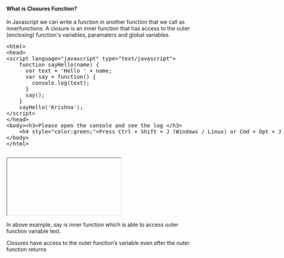 <h4> What is Closures Function? </h4>
<p>In Javascript we can write a function in another function that we call as innerfunctions.
A closure is an inner function that has access to the outer (enclosing) function's variables, paramaters and global variables. </p>

<section>  
<div ui-ace ="{useWrapMode: 'true', showGutter : 'true', theme:'monokai', mode: 'html', previewId:'preview',
	onLoad: htmlcssjsContentOnLoaded,
	rendererOptions: { fontSize: 16 },
	advanced: { highlightActiveLine: true}
}" style="min-height:300px;"><xmp><html>
<head>
<script language="javascript" type="text/javascript">
	function sayHello(name) {
	  var text = 'Hello ' + name;
	  var say = function() { 
		console.log(text); 
	  }
	  say();
	}
	sayHello('Krishna');
</script>
</head>
<body><h3>Please open the console and see the log </h3>
	<h4 style="color:green;">Press Ctrl + Shift + J (Windows / Linux) or Cmd + Opt + J (Mac) to open console. </h4>
</body>
</html></xmp>
</div>
<div>
	<iframe id="preview"></iframe>
</div>
</section>
<p>In above example, say is inner function which is able to access outer function variable text. </p>
<p>Closures have access to the outer function’s variable even after the outer function returns</p>
